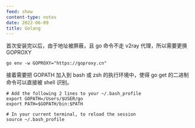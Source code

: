 ```yaml
---
feed: show
content-type: notes
date: 2022-06-09
title: Golang
---
```

首次安装完以后，由于地址被屏蔽，且 go 命令不走 v2ray 代理，所以需要更换 GOPROXY

```
go env -w GOPROXY="https://goproxy.cn"
```

接着需要把 GOPATH 加入到 bash 或 zsh 的执行环境中，使得 go get 的二进制命令可以直接被 shell 识别。

```shell
# Add the following 2 lines to your ~/.bash_profile
export GOPATH=/Users/$USER/go
export PATH=$GOPATH/bin:$PATH

# In your current terminal, to reload the session
source ~/.bash_profile
```
